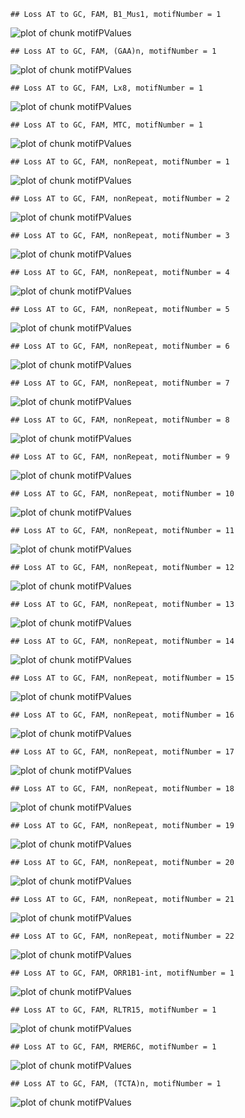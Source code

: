 

```
## Loss AT to GC, FAM, B1_Mus1, motifNumber = 1
```

![plot of chunk motifPValues](figure/motifPValues-1.png) 

```
## Loss AT to GC, FAM, (GAA)n, motifNumber = 1
```

![plot of chunk motifPValues](figure/motifPValues-2.png) 

```
## Loss AT to GC, FAM, Lx8, motifNumber = 1
```

![plot of chunk motifPValues](figure/motifPValues-3.png) 

```
## Loss AT to GC, FAM, MTC, motifNumber = 1
```

![plot of chunk motifPValues](figure/motifPValues-4.png) 

```
## Loss AT to GC, FAM, nonRepeat, motifNumber = 1
```

![plot of chunk motifPValues](figure/motifPValues-5.png) 

```
## Loss AT to GC, FAM, nonRepeat, motifNumber = 2
```

![plot of chunk motifPValues](figure/motifPValues-6.png) 

```
## Loss AT to GC, FAM, nonRepeat, motifNumber = 3
```

![plot of chunk motifPValues](figure/motifPValues-7.png) 

```
## Loss AT to GC, FAM, nonRepeat, motifNumber = 4
```

![plot of chunk motifPValues](figure/motifPValues-8.png) 

```
## Loss AT to GC, FAM, nonRepeat, motifNumber = 5
```

![plot of chunk motifPValues](figure/motifPValues-9.png) 

```
## Loss AT to GC, FAM, nonRepeat, motifNumber = 6
```

![plot of chunk motifPValues](figure/motifPValues-10.png) 

```
## Loss AT to GC, FAM, nonRepeat, motifNumber = 7
```

![plot of chunk motifPValues](figure/motifPValues-11.png) 

```
## Loss AT to GC, FAM, nonRepeat, motifNumber = 8
```

![plot of chunk motifPValues](figure/motifPValues-12.png) 

```
## Loss AT to GC, FAM, nonRepeat, motifNumber = 9
```

![plot of chunk motifPValues](figure/motifPValues-13.png) 

```
## Loss AT to GC, FAM, nonRepeat, motifNumber = 10
```

![plot of chunk motifPValues](figure/motifPValues-14.png) 

```
## Loss AT to GC, FAM, nonRepeat, motifNumber = 11
```

![plot of chunk motifPValues](figure/motifPValues-15.png) 

```
## Loss AT to GC, FAM, nonRepeat, motifNumber = 12
```

![plot of chunk motifPValues](figure/motifPValues-16.png) 

```
## Loss AT to GC, FAM, nonRepeat, motifNumber = 13
```

![plot of chunk motifPValues](figure/motifPValues-17.png) 

```
## Loss AT to GC, FAM, nonRepeat, motifNumber = 14
```

![plot of chunk motifPValues](figure/motifPValues-18.png) 

```
## Loss AT to GC, FAM, nonRepeat, motifNumber = 15
```

![plot of chunk motifPValues](figure/motifPValues-19.png) 

```
## Loss AT to GC, FAM, nonRepeat, motifNumber = 16
```

![plot of chunk motifPValues](figure/motifPValues-20.png) 

```
## Loss AT to GC, FAM, nonRepeat, motifNumber = 17
```

![plot of chunk motifPValues](figure/motifPValues-21.png) 

```
## Loss AT to GC, FAM, nonRepeat, motifNumber = 18
```

![plot of chunk motifPValues](figure/motifPValues-22.png) 

```
## Loss AT to GC, FAM, nonRepeat, motifNumber = 19
```

![plot of chunk motifPValues](figure/motifPValues-23.png) 

```
## Loss AT to GC, FAM, nonRepeat, motifNumber = 20
```

![plot of chunk motifPValues](figure/motifPValues-24.png) 

```
## Loss AT to GC, FAM, nonRepeat, motifNumber = 21
```

![plot of chunk motifPValues](figure/motifPValues-25.png) 

```
## Loss AT to GC, FAM, nonRepeat, motifNumber = 22
```

![plot of chunk motifPValues](figure/motifPValues-26.png) 

```
## Loss AT to GC, FAM, ORR1B1-int, motifNumber = 1
```

![plot of chunk motifPValues](figure/motifPValues-27.png) 

```
## Loss AT to GC, FAM, RLTR15, motifNumber = 1
```

![plot of chunk motifPValues](figure/motifPValues-28.png) 

```
## Loss AT to GC, FAM, RMER6C, motifNumber = 1
```

![plot of chunk motifPValues](figure/motifPValues-29.png) 

```
## Loss AT to GC, FAM, (TCTA)n, motifNumber = 1
```

![plot of chunk motifPValues](figure/motifPValues-30.png) 
  
